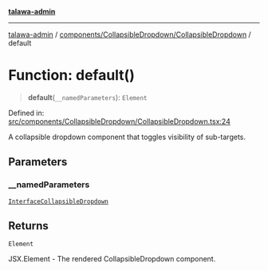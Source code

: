[**talawa-admin**](../../../../README.md)

***

[talawa-admin](../../../../README.md) / [components/CollapsibleDropdown/CollapsibleDropdown](../README.md) / default

# Function: default()

> **default**(`__namedParameters`): `Element`

Defined in: [src/components/CollapsibleDropdown/CollapsibleDropdown.tsx:24](https://github.com/bint-Eve/talawa-admin/blob/bb9ac170c0ec806cc5423650a66bbe110c3af5d9/src/components/CollapsibleDropdown/CollapsibleDropdown.tsx#L24)

A collapsible dropdown component that toggles visibility of sub-targets.

## Parameters

### \_\_namedParameters

[`InterfaceCollapsibleDropdown`](../interfaces/InterfaceCollapsibleDropdown.md)

## Returns

`Element`

JSX.Element - The rendered CollapsibleDropdown component.
